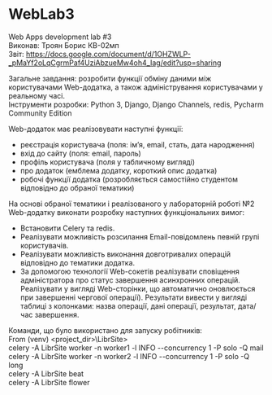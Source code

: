 # WebLab3
Web Apps development lab #3 <br/>
Виконав: Троян Борис КВ-02мп <br/>
Звіт: https://docs.google.com/document/d/1OHZWLP-_pMaYf2oLqCgrmPaf4UziAbzueMw4oh4_Iag/edit?usp=sharing <br/>
 
Загальне завдання: розробити функції обміну даними між користувачами Web-додатка, а також адміністрування користувачами у реальному часі.<br/>
Інструменти розробки: Python 3, Django, Django Channels, redis, Pycharm Community Edition <br/>

Web-додаток має реалізовувати наступні функції: <br/>
- реєстрація користувача (поля: ім’я, email, стать, дата народження)  
- вхід до сайту (поля: email, пароль)  
- профіль користувача (поля у табличному вигляді)  
- про додаток (емблема додатку, короткий опис додатка)  
- робочі функції додатка (розробляється самостійно студентом відповідно до обраної тематики)  

На основі обраної тематики і реалізованого у лабораторній роботі №2 Web-додатку виконати розробку наступних функціональних вимог:<br/>
- Встановити Celery та redis.
- Реалізувати можливість розсилання Email-повідомлень певній групі користувачів.
- Реалізувати можливість виконання довготривалих операцій відповідно до тематики додатка.
- За допомогою технології Web-сокетів реалізувати сповіщення адміністратора про статус завершення асинхронних операцій. Реалізувати у вигляді Web-сторінки, що автоматично оновлюється при завершенні чергової операції). Результати вивести у вигляді таблиці з колонками: назва операції, дані операції, результат, дата/час завершення.

Команди, що було використано для запуску робітників:   <br/>
From (venv) <project_dir>\LibrSite> <br/>
celery -A  LibrSite worker -n worker1 -l INFO --concurrency 1 -P solo -Q mail <br/>
celery -A  LibrSite worker -n worker2 -l INFO --concurrency 1 -P solo -Q long <br/>
celery -A LibrSite beat <br/>
celery -A LibrSite flower <br/>
